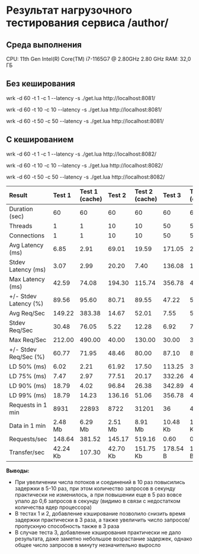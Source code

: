 # Результат нагрузочного тестирования сервиса /author/

## Среда выполнения
CPU: 11th Gen Intel(R) Core(TM) i7-1165G7 @ 2.80GHz 2.80 GHz
RAM: 32,0 ГБ

## Без кеширования
wrk -d 60 -t 1 -c 1 --latency -s ./get.lua http://localhost:8081/

wrk -d 60 -t 10 -c 10 --latency -s ./get.lua http://localhost:8081/

wrk -d 60 -t 50 -c 50 --latency -s ./get.lua http://localhost:8081/

## С кешированием
wrk -d 60 -t 1 -c 1 --latency -s ./get.lua http://localhost:8082/

wrk -d 60 -t 10 -c 10 --latency -s ./get.lua http://localhost:8082/

wrk -d 60 -t 50 -c 50 --latency -s ./get.lua http://localhost:8082/


| Result |Test 1|Test 1 (cache)|Test 2|Test 2 (cache)|Test 3|Test 3 (cache)|
|:-------|:------------|:------------|:------------|:------------|:------------|:------------|
| Duration (sec) |60|60|60|60|60|60|
| Threads |1|1|10|10|50|50|
| Connections |1|1|10|10|50|50|
| Avg Latency (ms) |6.85|2.91|69.01|19.59|171.05|255.51|
| Stdev Latency (ms) |3.07|2.99|20.20|7.40|136.08|175.36|
| Max Latency (ms) |42.59|74.08|194.30|115.74|356.78|453.96|
| +/- Stdev Latency (%) |89.56|95.60|80.71|89.55|47.22|55.00|
| Avg Req/Sec |149.22|383.38|14.67|52.01|7.55|5.77|
| Stdev Req/Sec |30.48|76.05|5.22|12.28|6.92|7.10|
| Max Req/Sec |212.00|490.00|40.00|130.00|30.00|30.00|
| +/- Stdev Req/Sec (%) |60.77|71.95|48.46|80.00|87.10|88.57|
| LD 50% (ms) |6.02|2.21|61.92|17.50|113.25|366.42|
| LD 75% (ms) |7.47|2.97|77.51|20.17|332.26|401.25|
| LD 90% (ms) |18.79|4.02|96.84|26.38|342.89|441.07|
| LD 99% (ms) |18.79|14.23|136.16|51.06|356.78|453.96|
| Requests in 1 min |8931|22893|8722|31201|36|40|
| Data in 1 min |2.48 Mb|6.29 Mb|2.51 Mb|8.91 Mb|10.48 Kb|11.65 Kb|
| Requests/sec |148.64|381.52|145.17|519.16|0.60|0.67|
| Transfer/sec |42.24 Kb|107.30|42.70 Kb|151.75 Kb|178.54 B|198.40 B|


**Выводы:**
* При увеличении числа потоков и соединений в 10 раз повысились задержки в 5-10 раз, при этом количество запросов в секунду практически не изменилось, а при повышении еще в 5 раз вовсе упало до 0,6 запросов в секунду (видимо в связи с недостатком количества ядер процессора)
* В тестах 1 и 2, добавление кэширование позволило снизить время задержки практически в 3 раза, а также увеличить число запросов/пропускную способность также в 3 раза
* В случае теста 3, добавление кэширования практически не дало результата, даже заметно небольшое возрастание задержек, однако общее число запросов в минуту незначительно выросло